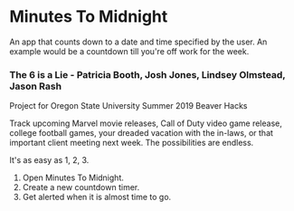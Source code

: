# Minutes To Midnight

An app that counts down to a date and time specified by the user. An example  would be a countdown till you're off work for the week.

### The 6 is a Lie - Patricia Booth, Josh Jones, Lindsey Olmstead, Jason Rash

Project for Oregon State University Summer 2019 Beaver Hacks

Track upcoming Marvel movie releases, Call of Duty video game release, college football games, your dreaded vacation with the in-laws, or that important client meeting next week.  The possibilities are endless.

It's as easy as 1, 2, 3.

1. Open Minutes To Midnight.
2. Create a new countdown timer.
3. Get alerted when it is almost time to go.
